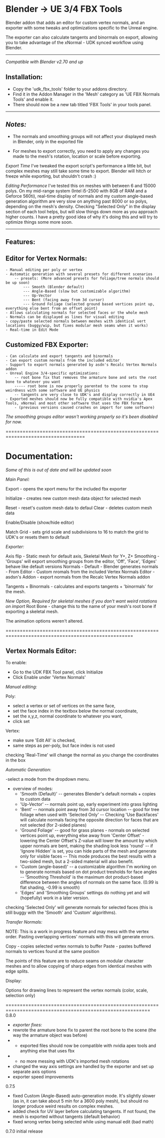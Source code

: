 Blender -> UE 3/4 FBX Tools
=====================

Blender addon that adds an editor for custom vertex normals, and an exporter with some tweaks and optimizations specific to the Unreal engine.

The exporter can also calculate tangents and binormals on export, allowing you to take advantage of the xNormal - UDK synced workflow using Blender.

--------------------------------------------------------------------------

*Compatible with Blender v2.70 and up*

Installation:
-------------

- Copy the 'udk_fbx_tools' folder to your addons directory.
- Find it in the Addon Manager in the 'Mesh' category as 'UE FBX Normals Tools' and enable it.
- There should now be a new tab titled 'FBX Tools' in your tools panel.


--------------------------------------------------------------------------
*Notes:*
--------

- The normals and smoothing groups will not affect your displayed mesh in Blender, only in the exported file

- For meshes to export correctly, you need to apply any changes you made to the mesh's rotation, location or scale before exporting.

*Export Time* 
I've tweaked the export script's performance a little bit, but complex meshes may still take some time to export.
Blender will hitch or freeze while exporting, but shouldn't crash :)

*Editing Performance* 
I've tested this on meshes with between 6 and 15000 polys. On my mid-range system (Intel i5-2500 with 8GB of RAM and a Geforce 560ti),
real-time display of normals and my custom angle-based generation algorithm are very slow on anything past 8000 or so polys, depending on the mesh's
density. Checking "Selected Only" in the display section of each tool helps, but will slow things down more as you approach higher counts. I have a 
pretty good idea of why it's doing this and will try to optimize things some more soon.

---------------------------------------------------------------------------

Features:
---------

Editor for Vertex Normals:
--------------------------

	- Manual editing per poly or vertex
	- Automatic generation with several presets for different scenarios
		-- presets: (More advanced presets for foliage/tree normals should be up soon)
			--- Smooth (Blender default)
			--- Angle-Based (slow but customizable algorithm)
			--- Up-Vector
			--- Bent (facing away from 3d cursor)
			--- Ground Foliage (selected ground based vertices point up, everything else bent from an offset point)
	- Allows calculating normals for selected faces or the whole mesh
	- Normals can be displayed as lines for visual editing
	- copy/paste selected normals between meshes with identical vert locations (buggy/wip, but fixes modular mesh seams when it works)
	- Real-time in Edit Mode


Customized FBX Exporter:
-------------------------

	- Can calculate and export tangents and binormals
	- Can export custom normals from the included editor
	- Support to export normals generated by asdn's Recalc Vertex Normals addon
	- Unreal Engine 3/4-specific optimizations:
		-- root bone fix that removes the armature bone and sets the root bone to whatever you want
		----- root bone is now properly parented to the scene to stop weirdness with some software and UE physics
		-- tangents are very close to UDK's and display correctly in UE4
	- Exported meshes should now be fully compatible with nvidia's Apex Tools, xNormal and most other software that uses the FBX format
		- (previous versions caused crashes on import for some software)


*The smoothing groups editor wasn't working properly so it's been disabled for now.*


==================================================================================

Documentation: 
===========================

*Some of this is out of date and will be updated soon*


*Main Panel:*


Export - opens the xport menu for the included fbx exporter

Initialize - creates new custom mesh data object for selected mesh

Reset - reset's custom mesh data to defaul
Clear - deletes custom mesh data

Enable/Disable (show/hide editor)

Match Grid - sets grid scale and subdivisions to 16 to match the grid to UDK's
or resets them to default



*Exporter:*


Axis flip - Static mesh for default axis, Skeletal Mesh for Y+, Z+
Smoothing - 'Groups' will export smoothing groups from the editor, 
	'Off', 'Face', 'Edges' behave like default versions
Normals - Default 	- Blender generates normals
	- From Editor 	- Custom nromals from the included Vertex Normals Editor
	- asdsn's Addon - export normals from the Recalc Vertex Normals addon

Tangents + Binormals - calculates and exports tangents + 'binormals' for the mesh. 


*New Option, Required for skeletal meshes if you don't want weird rotations on import*
Root Bone - change this to the name of your mesh's root bone if exporting a skeletal mesh.


The animation options weren't altered.


===================================================================================================


Vertex Normals Editor:
-----------------------

To enable:
- Go to the UDK FBX Tool panel, click Initialize
- Click Enable under 'Vertex Normals'


*Manual editing:*

Poly:

- select a vertex or set of vertices on the same face,
- set the face index in the textbox below the normal coordinate,
- set the x,y,z, normal coordinate to whatever you want,
- click set

Vertex:

- make sure 'Edit All' is checked,
- same steps as per-poly, but face index is not used

checking 'Real-Time' will change the normal as you change the coordinates in the box


*Automatic Generation:*

-select a mode from the dropdown menu.
- overview of modes:
	- 'Smooth (Default)'
		-- generates Blender's default normals + copies to custom data 
	- 'Up-Vector'
		-- normals point up, early experiment into grass lighting
	- 'Bent'
		-- normals point away from 3d cursor location
		-- good for tree foliage when used with 'Selected Only'
		-- Checking 'Use Backfaces' will calculate normals facing the opposite direction for faces that are not selected (for 2-sided planes)
	- 'Ground Foliage'
		-- good for grass planes - normals on selected vertices point up, everything else away from 'Center Offset'
			- lowering the Center Offset's Z-value will lower the amount by which upper normals are bent, making the shading look less 'round'
		-- if 'Ignore Hidden' is set, you can hide parts of the mesh and generate only for visible faces
		-- This mode produces the best results with a two-sided mesh, but a 2-sided material will also benefit.
	- 'Custom (angle-based)'
		-- a customizable algorithm I'm working on to generate normals based on dot product tresholds for face angles
		-- 'Smoothing Threshold' is the maximum dot product-based difference between the angles of normals on the same face. (0.99 is flat shading, -0.99 is smooth)
	- 'Edges' and 'Smoothing Groups' settings do nothing yet and will (hopefully) work in a later version.

checking 'Selected Only' will generate normals for selected faces (this is still buggy with the 'Smooth' and 'Custom' algorithms).


*Transfer Normals:*

NOTE: This is a work in progress feature and may mess with the vertex order. Pasting overlapping vertices' normals with this will generate errors.

Copy - copies selected vertex normals to buffer
Paste - pastes buffered normals to vertices found at the same position

The points of this feature are to reduce seams on modular character meshes and to allow copying of sharp edges from identical meshes with edge splits.


Display:

Options for drawing lines to represent the vertex normals (color, scale, selection only)




=========================================================================================================
0.8.0
- *exporter fixes:*
- rewrote the armature bone fix to parent the root bone to the scene (the way the armature object was before)
- 	- exported files should now be compatible with nvidia apex tools and anything else that uses fbx
- 	- no more messing with UDK's imported mesh rotations
- changed the way axis settings are handled by the exporter and set up separate axis options
- exporter speed improvements

0.7.5
- fixed Custom (Angle-Based) auto-generation mode. It's slightly slower (as in, it can take about 5 min for a 3600 poly mesh), but should no longer produce weird results on complex meshes.
- added check for UV layer before calculating tangents. If not found, the mesh is exported without tangents (default behavior)
- fixed wrong vertex being selected while using manual edit (bad math)

0.7.0	initial release